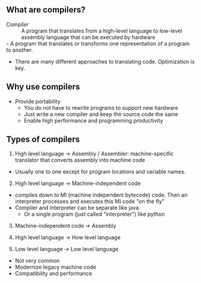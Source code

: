 ## What are compilers?
<dt>Compiler</dt>
<dd>A program that translates from a high-level language to low-level assembly language that can be executed by hardware</dd>
- A program that translates or transforms one representation of a program to another.

- There are many different approaches to translating code. Optimization is key.

## Why use compilers
- Provide portability
  - You do not have to rewrite programs to support new hardware
  - Just write a new compiler and keep the source code the same
  - Enable high performance and programming productivity

## Types of compilers
1. High level language -> Assembly
  / Assembler: machine-specific translator that converts assembly into machine code
  - Usually one to one except for program locations and variable names.
2. High level language -> Machine-independent code
  - compiles down to MI (machine independent bytecode) code. Then an interpreter processes and executes this MI code "on the fly"
  - Compiler and interpreter can be separate like java
    - Or a single program (just called "interpreter") like python
3. Machine-independent code -> Assembly
4. High level language -> How level language

5. Low level language -> Low level language
  - Not very common
  - Modernize legacy machine code
  - Compatibility and performance

